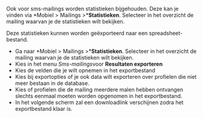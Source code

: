 Ook voor sms-mailings worden statistieken bijgehouden. Deze kan je
vinden via *Mobiel \> Mailings \>***Statistieken**. Selecteer in het
overzicht de mailing waarvan je de statistieken wilt bekijken.

Deze statistieken kunnen worden geëxporteerd naar een
spreadsheet-bestand.

-   Ga naar *Mobiel \> Mailings \>***Statistieken**. Selecteer in het
    overzicht de mailing waarvan je de statistieken wilt bekijken.
-   Kies in het menu *Sms-mailings*voor **Resultaten exporteren**
-   Kies de velden die je wilt opnemen in het exportbestand
-   Kies bij exportopties of je ook data wilt exporteren over profielen
    die niet meer bestaan in de database.
-   Kies of profielen die de mailing meerdere malen hebben ontvangen
    slechts eenmaal moeten worden opgenomen in het exportbestand.
-   In het volgende scherm zal een downloadlink verschijnen zodra het
    exportbestand klaar is.

